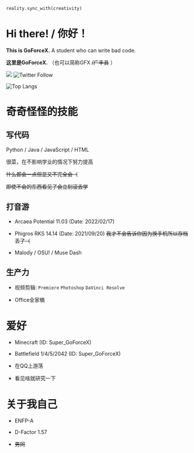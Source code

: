 ```python
reality.sync_with(creativity)
```

# Hi there! / 你好！

**This is GoForceX.** A student who can write bad code.

**这里是GoForceX.** （也可以简称GFX ~~/广丰县~~ ）

![](https://img.shields.io/github/followers/GoForceX?style=social)
![Twitter Follow](https://img.shields.io/twitter/follow/CN_GoForceX?style=social)

![Top Langs](https://github-readme-stats.vercel.app/api/top-langs/?username=GoForceX&theme=dracula&layout=compact)

# 奇奇怪怪的技能

## 写代码

Python / Java / JavaScript / HTML

很菜，在不影响学业的情况下努力提高

~~什么都会一点但是又不完全会（~~

~~即使不会的东西看见了会立刻滚去学~~

## 打音游

- Arcaea Potential 11.03 (Date: 2022/02/17)

- Phigros RKS 14.14 (Date: 2021/09/20) 
~~我才不会告诉你因为换手机所以存档丢了（~~

- Malody / OSU! / Muse Dash

## 生产力

- 视频剪辑: `Premiere` `Photoshop` `DaVinci Resolve`

- Office全家桶

# 爱好

- Minecraft (ID: Super_GoForceX)

- Battlefield 1/4/5/2042 (ID: Super_GoForceX)

- 在QQ上游荡

- 看见啥就研究一下

# 关于我自己

- ENFP-A

- D-Factor 1.57

- ~~男同~~
